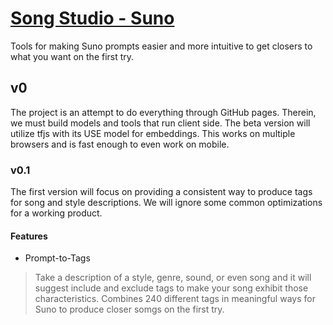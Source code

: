 # [Song Studio - Suno](https://tkellehe.github.io/suno-song-studio/)
Tools for making Suno prompts easier and more intuitive to get closers to what you want on the first try.

## v0

The project is an attempt to do everything through GitHub pages.
Therein, we must build models and tools that run client side.
The beta version will utilize tfjs with its USE model for embeddings.
This works on multiple browsers and is fast enough to even work on mobile.

### v0.1
The first version will focus on providing a consistent way to produce tags for song and style descriptions.
We will ignore some common optimizations for a working product.

#### Features

 * Prompt-to-Tags
 > Take a description of a style, genre, sound, or even song and it will suggest include and exclude tags to make your song exhibit those characteristics.
 > Combines 240 different tags in meaningful ways for Suno to produce closer somgs on the first try.